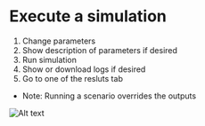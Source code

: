  
# Execute a simulation

1. Change parameters
2. Show description of parameters if desired
3. Run simulation
4. Show or download logs if desired
5. Go to one of the resluts tab

- Note: Running a scenario overrides the outputs 

![Alt text](/run_simulation_1.png)

